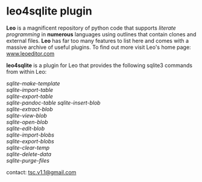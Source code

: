 # leo4sqlite plugin

**Leo**  is a magnificent repository of python code that supports *literate programming* in **numerous** languages using outlines that contain clones and external files. **Leo** has far too many features to list here and comes with a massive archive of useful plugins. To find out more visit Leo's home page: www.leoeditor.com 

**leo4sqlite** is a plugin for Leo that provides the following sqlite3 commands from within Leo:  
  
*sqlite-make-template   
sqlite-import-table  
sqlite-export-table  
sqlite-pandoc-table
sqlite-insert-blob    
sqlite-extract-blob    
sqlite-view-blob  
sqlite-open-blob  
sqlite-edit-blob  
sqlite-import-blobs    
sqlite-export-blobs  
sqlite-clear-temp  
sqlite-delete-data  
sqlite-purge-files*    

contact:
tsc.v1.1@gmail.com
